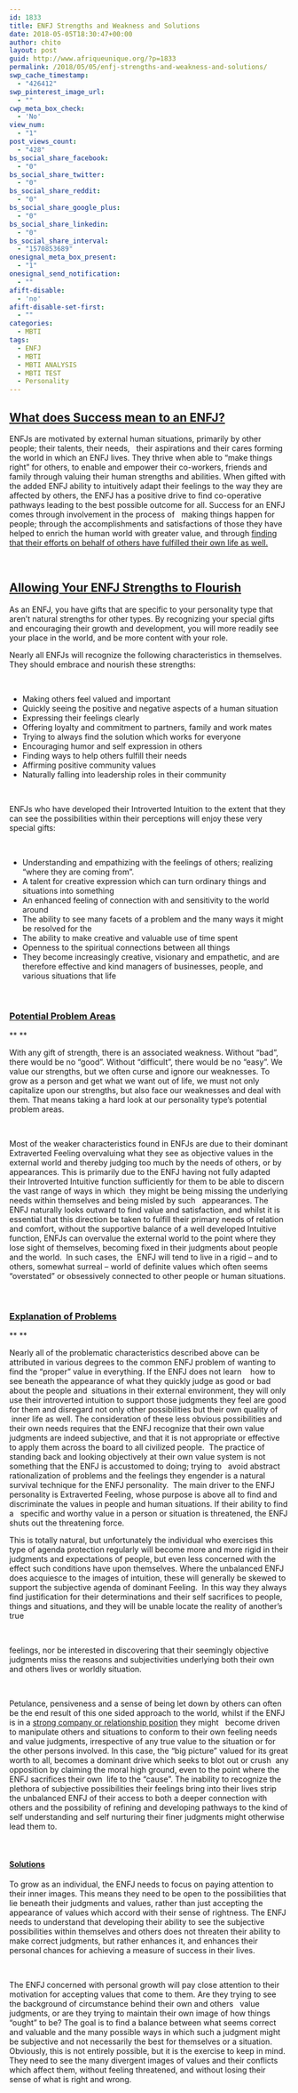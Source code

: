 ```yaml
---
id: 1833
title: ENFJ Strengths and Weakness and Solutions
date: 2018-05-05T18:30:47+00:00
author: chito
layout: post
guid: http://www.afriqueunique.org/?p=1833
permalink: /2018/05/05/enfj-strengths-and-weakness-and-solutions/
swp_cache_timestamp:
  - "426412"
swp_pinterest_image_url:
  - ""
cwp_meta_box_check:
  - 'No'
view_num:
  - "1"
post_views_count:
  - "428"
bs_social_share_facebook:
  - "0"
bs_social_share_twitter:
  - "0"
bs_social_share_reddit:
  - "0"
bs_social_share_google_plus:
  - "0"
bs_social_share_linkedin:
  - "0"
bs_social_share_interval:
  - "1570853689"
onesignal_meta_box_present:
  - "1"
onesignal_send_notification:
  - ""
afift-disable:
  - 'no'
afift-disable-set-first:
  - ""
categories:
  - MBTI
tags:
  - ENFJ
  - MBTI
  - MBTI ANALYSIS
  - MBTI TEST
  - Personality
---
```

## <u>What does Success mean to an ENFJ?</u>

ENFJs are motivated by external human situations, primarily by other people; their talents, their needs,   their aspirations and their cares forming the world in which an ENFJ lives. They thrive when able to “make things right” for others, to enable and empower their co-workers, friends and family through valuing their human strengths and abilities. When gifted with the added ENFJ ability to intuitively adapt their feelings to the way they are affected by others, the ENFJ has a positive drive to find co-operative pathways leading to the best possible outcome for all. Success for an ENFJ comes through involvement in the process of   making things happen for people; through the accomplishments and satisfactions of those they have helped to enrich the human world with greater value, and through [finding that their efforts on behalf of others have fulfilled their own life as well.](https://www.afriqueunique.org/10-rules-to-live-by-to-achieve-enfj-success/)

&nbsp;

## <u>Allowing Your ENFJ Strengths to Flourish</u>

As an ENFJ, you have gifts that are specific to your personality type that aren&#8217;t natural strengths for other types. By recognizing your special gifts and encouraging their growth and development, you will more readily see your place in the world, and be more content with your role.

Nearly all ENFJs will recognize the following characteristics in themselves. They should embrace and nourish these strengths:

&nbsp;

  * Making others feel valued and important
  * Quickly seeing the positive and negative aspects of a human situation
  * Expressing their feelings clearly
  * Offering loyalty and commitment to partners, family and work mates
  * Trying to always find the solution which works for everyone
  * Encouraging humor and self expression in others
  * Finding ways to help others fulfill their needs
  * Affirming positive community values
  * Naturally falling into leadership roles in their community

&nbsp;

ENFJs who have developed their Introverted Intuition to the extent that they can see the possibilities within their perceptions will enjoy these very special gifts:

&nbsp;

  * Understanding and empathizing with the feelings of others; realizing “where they are coming from”.
  * A talent for creative expression which can turn ordinary things and situations into something
  * An enhanced feeling of connection with and sensitivity to the world around
  * The ability to see many facets of a problem and the many ways it might be resolved for the
  * The ability to make creative and valuable use of time spent
  * Openness to the spiritual connections between all things
  * They become increasingly creative, visionary and empathetic, and are therefore effective and kind managers of businesses, people, and various situations that life

&nbsp;

### <u>Potential Problem Areas</u>

** **

With any gift of strength, there is an associated weakness. Without &#8220;bad&#8221;, there would be no &#8220;good&#8221;. Without &#8220;difficult&#8221;, there would be no &#8220;easy&#8221;. We value our strengths, but we often curse and ignore our weaknesses. To grow as a person and get what we want out of life, we must not only capitalize upon our strengths, but also face our weaknesses and deal with them. That means taking a hard look at our personality type&#8217;s potential problem areas.

&nbsp;

Most of the weaker characteristics found in ENFJs are due to their dominant Extraverted Feeling overvaluing what they see as objective values in the external world and thereby judging too much by the needs of others, or by appearances. This is primarily due to the ENFJ having not fully adapted their Introverted Intuitive function sufficiently for them to be able to discern the vast range of ways in which  they might be being missing the underlying needs within themselves and being misled by such   appearances. The ENFJ naturally looks outward to find value and satisfaction, and whilst it is essential that this direction be taken to fulfill their primary needs of relation and comfort, without the supportive balance of a well developed Intuitive function, ENFJs can overvalue the external world to the point where they lose sight of themselves, becoming fixed in their judgments about people and the world.  In such cases, the  ENFJ will tend to live in a rigid &#8211; and to others, somewhat surreal &#8211; world of definite values which often seems “overstated” or obsessively connected to other people or human situations.

&nbsp;

### <u>Explanation of Problems</u>

** **

Nearly all of the problematic characteristics described above can be attributed in various degrees to the common ENFJ problem of wanting to find the “proper” value in everything. If the ENFJ does not learn    how to see beneath the appearance of what they quickly judge as good or bad about the people and  situations in their external environment, they will only use their introverted intuition to support those judgments they feel are good for them and disregard not only other possibilities but their own quality of  inner life as well. The consideration of these less obvious possibilities and their own needs requires that the ENFJ recognize that their own value judgments are indeed subjective, and that it is not appropriate or effective to apply them across the board to all civilized people.  The practice of standing back and looking objectively at their own value system is not something that the ENFJ is accustomed to doing; trying to   avoid abstract rationalization of problems and the feelings they engender is a natural survival technique for the ENFJ personality.  The main driver to the ENFJ personality is Extraverted Feeling, whose purpose is above all to find and discriminate the values in people and human situations. If their ability to find a   specific and worthy value in a person or situation is threatened, the ENFJ shuts out the threatening force.

This is totally natural, but unfortunately the individual who exercises this type of agenda protection regularly will become more and more rigid in their judgments and expectations of people, but even less concerned with the effect such conditions have upon themselves. Where the unbalanced ENFJ does acquiesce to the images of intuition, these will generally be skewed to support the subjective agenda of dominant Feeling.  In this way they always find justification for their determinations and their self sacrifices to people, things and situations, and they will be unable locate the reality of another’s true

&nbsp;

feelings, nor be interested in discovering that their seemingly objective judgments miss the reasons and subjectivities underlying both their own and others lives or worldly situation.

&nbsp;

Petulance, pensiveness and a sense of being let down by others can often be the end result of this one sided approach to the world, whilst if the ENFJ is in a [strong company or relationship position](https://www.afriqueunique.org/enfj-relationships/) they might   become driven to manipulate others and situations to conform to their own feeling needs and value judgments, irrespective of any true value to the situation or for the other persons involved. In this case, the “big picture” valued for its great worth to all, becomes a dominant drive which seeks to blot out or crush  any opposition by claiming the moral high ground, even to the point where the ENFJ sacrifices their own  life to the “cause”. The inability to recognize the plethora of subjective possibilities their feelings bring into their lives strip the unbalanced ENFJ of their access to both a deeper connection with others and the possibility of refining and developing pathways to the kind of self understanding and self nurturing their finer judgments might otherwise lead them to.

&nbsp;

#### <u>Solutions</u>

To grow as an individual, the ENFJ needs to focus on paying attention to their inner images. This means they need to be open to the possibilities that lie beneath their judgments and values, rather than just accepting the appearance of values which accord with their sense of rightness. The ENFJ needs to understand that developing their ability to see the subjective possibilities within themselves and others does not threaten their ability to make correct judgments, but rather enhances it, and enhances their personal chances for achieving a measure of success in their lives.

&nbsp;

The ENFJ concerned with personal growth will pay close attention to their motivation for accepting values that come to them. Are they trying to see the background of circumstance behind their own and others   value judgments, or are they trying to maintain their own image of how things “ought” to be? The goal is to find a balance between what seems correct and valuable and the many possible ways in which such a judgment might be subjective and not necessarily the best for themselves or a situation. Obviously, this is not entirely possible, but it is the exercise to keep in mind. They need to see the many divergent images of values and their conflicts which affect them, without feeling threatened, and without losing their sense of what is right and wrong.